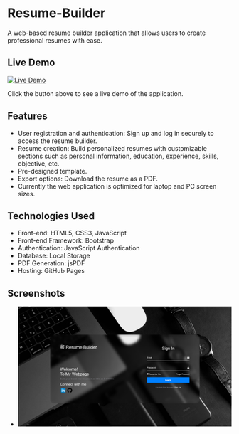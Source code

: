 # Resume-Builder
A web-based resume builder application that allows users to create professional resumes with ease.

## Live Demo

[![Live Demo](https://img.shields.io/badge/Live-Demo-brightgreen.svg)](https://jeetjawale.github.io/Resume-Builder)

Click the button above to see a live demo of the application.

## Features

- User registration and authentication: Sign up and log in securely to access the resume builder.
- Resume creation: Build personalized resumes with customizable sections such as personal information, education, experience, skills, objective, etc.
- Pre-designed template.
- Export options: Download the resume as a PDF.
- Currently the web application is optimized for laptop and PC screen sizes.

## Technologies Used

- Front-end: HTML5, CSS3, JavaScript
- Front-end Framework: Bootstrap
- Authentication: JavaScript Authentication
- Database: Local Storage
- PDF Generation: jsPDF
- Hosting: GitHub Pages

## Screenshots

- ![Sign Up Page](Screenshots/SignIn.png)  
